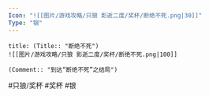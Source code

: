 ```yaml
---
Icon: "![[图片/游戏攻略/只狼 影逝二度/奖杯/断绝不死.png|30]]"
Type: "银"
---
```

```ad-common-silver-trophy
title: (Title:: "断绝不死")
![[图片/游戏攻略/只狼 影逝二度/奖杯/断绝不死.png|100]]

(Comment:: "到达“断绝不死”之结局")
```

#只狼/奖杯 #奖杯 #银
